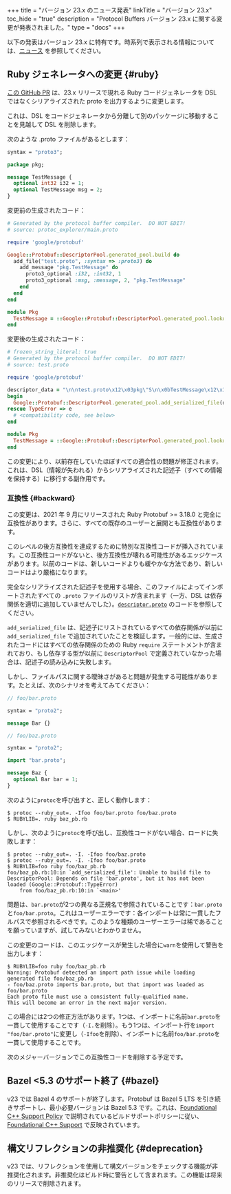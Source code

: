 +++
title = "バージョン 23.x のニュース発表"
linkTitle = "バージョン 23.x"
toc_hide = "true"
description = "Protocol Buffers バージョン 23.x に関する変更が発表されました。"
type = "docs"
+++

以下の発表はバージョン 23.x に特有です。時系列で表示される情報については、[ニュース](/news) を参照してください。

## Ruby ジェネレータへの変更 {#ruby}

[この GitHub PR](https://github.com/protocolbuffers/protobuf/pull/12319) は、23.x リリースで現れる Ruby コードジェネレータを DSL ではなくシリアライズされた proto を出力するように変更します。

これは、DSL をコードジェネレータから分離して別のパッケージに移動することを見越して DSL を削除します。

次のような .proto ファイルがあるとします：

```proto
syntax = "proto3";

package pkg;

message TestMessage {
  optional int32 i32 = 1;
  optional TestMessage msg = 2;
}
```

変更前の生成されたコード：

```ruby
# Generated by the protocol buffer compiler.  DO NOT EDIT!
# source: protoc_explorer/main.proto

require 'google/protobuf'

Google::Protobuf::DescriptorPool.generated_pool.build do
  add_file("test.proto", :syntax => :proto3) do
    add_message "pkg.TestMessage" do
      proto3_optional :i32, :int32, 1
      proto3_optional :msg, :message, 2, "pkg.TestMessage"
    end
  end
end

module Pkg
  TestMessage = ::Google::Protobuf::DescriptorPool.generated_pool.lookup("pkg.TestMessage").msgclass
end
```

変更後の生成されたコード：

```ruby
# frozen_string_literal: true
# Generated by the protocol buffer compiler.  DO NOT EDIT!
# source: test.proto

require 'google/protobuf'

descriptor_data = "\n\ntest.proto\x12\x03pkg\"S\n\x0bTestMessage\x12\x10\n\x03i32\x18\x01 \x01(\x05H\x00\x88\x01\x01\x12\"\n\x03msg\x18\x02 \x01(\x0b\x32\x10.pkg.TestMessageH\x01\x88\x01\x01\x42\x06\n\x04_i32B\x06\n\x04_msgb\x06proto3"
begin
  Google::Protobuf::DescriptorPool.generated_pool.add_serialized_file(descriptor_data)
rescue TypeError => e
  # <compatibility code, see below>
end

module Pkg
  TestMessage = ::Google::Protobuf::DescriptorPool.generated_pool.lookup("pkg.TestMessage").msgclass
end
```

この変更により、以前存在していたほぼすべての適合性の問題が修正されます。これは、DSL（情報が失われる）からシリアライズされた記述子（すべての情報を保持する）に移行する副作用です。

### 互換性 {#backward}

この変更は、2021 年 9 月にリリースされた Ruby Protobuf >= 3.18.0 と完全に互換性があります。さらに、すべての既存のユーザーと展開とも互換性があります。

このレベルの後方互換性を達成するために特別な互換性コードが挿入されています。この互換性コードがないと、後方互換性が壊れる可能性があるエッジケースがあります。以前のコードは、新しいコードよりも緩やかな方法であり、新しいコードはより厳格になります。

完全なシリアライズされた記述子を使用する場合、このファイルによってインポートされたすべての `.proto` ファイルのリストが含まれます（一方、DSL は依存関係を適切に追加していませんでした）。[`descriptor.proto`](https://github.com/protocolbuffers/protobuf/blob/dfb71558a2226718dc3bcf5df27cbc11c1f72382/src/google/protobuf/descriptor.proto#L65-L66) のコードを参照してください。

`add_serialized_file` は、記述子にリストされているすべての依存関係が以前に `add_serialized_file` で追加されていたことを検証します。一般的には、生成されたコードにはすべての依存関係のための Ruby `require` ステートメントが含まれており、もし依存する型が以前に `DescriptorPool` で定義されていなかった場合は、記述子の読み込みに失敗します。

しかし、ファイルパスに関する曖昧さがあると問題が発生する可能性があります。たとえば、次のシナリオを考えてみてください：

```proto
// foo/bar.proto

syntax = "proto2";

message Bar {}
```

```proto
// foo/baz.proto

syntax = "proto2";

import "bar.proto";

message Baz {
  optional Bar bar = 1;
}
```

次のように`protoc`を呼び出すと、正しく動作します：

```
$ protoc --ruby_out=. -Ifoo foo/bar.proto foo/baz.proto
$ RUBYLIB=. ruby baz_pb.rb
```

しかし、次のように`protoc`を呼び出し、互換性コードがない場合、ロードに失敗します：

```
$ protoc --ruby_out=. -I. -Ifoo foo/baz.proto
$ protoc --ruby_out=. -I. -Ifoo foo/bar.proto
$ RUBYLIB=foo ruby foo/baz_pb.rb
foo/baz_pb.rb:10:in `add_serialized_file': Unable to build file to DescriptorPool: Depends on file 'bar.proto', but it has not been loaded (Google::Protobuf::TypeError)
    from foo/baz_pb.rb:10:in `<main>'
```

問題は、`bar.proto`が2つの異なる正規名で参照されていることです：`bar.proto`と`foo/bar.proto`。これはユーザーエラーです：各インポートは常に一貫したフルパスで参照されるべきです。このような種類のユーザーエラーは稀であることを願っていますが、試してみないとわかりません。

この変更のコードは、このエッジケースが発生した場合に`warn`を使用して警告を出力します：

```
$ RUBYLIB=foo ruby foo/baz_pb.rb
Warning: Protobuf detected an import path issue while loading generated file foo/baz_pb.rb
- foo/baz.proto imports bar.proto, but that import was loaded as foo/bar.proto
Each proto file must use a consistent fully-qualified name.
This will become an error in the next major version.
```

この場合には2つの修正方法があります。1つは、インポートに名前`bar.proto`を一貫して使用することです（`-I.`を削除）。もう1つは、インポート行を`import "foo/bar.proto"`に変更し（`-Ifoo`を削除）、インポートに名前`foo/bar.proto`を一貫して使用することです。

次のメジャーバージョンでこの互換性コードを削除する予定です。

## Bazel <5.3 のサポート終了 {#bazel}

v23 では Bazel 4 のサポートが終了します。Protobuf は Bazel 5 LTS を引き続きサポートし、最小必要バージョンは Bazel 5.3 です。これは、[Foundational C++ Support Policy](https://opensource.google/documentation/policies/cplusplus-support#build_systems) で説明されているビルドサポートポリシーに従い、[Foundational C++ Support](https://github.com/google/oss-policies-info/blob/main/foundational-cxx-support-matrix.md) で反映されています。

## 構文リフレクションの非推奨化 {#deprecation}

v23 では、リフレクションを使用して構文バージョンをチェックする機能が非推奨化されます。非推奨化はビルド時に警告として含まれます。この機能は将来のリリースで削除されます。
